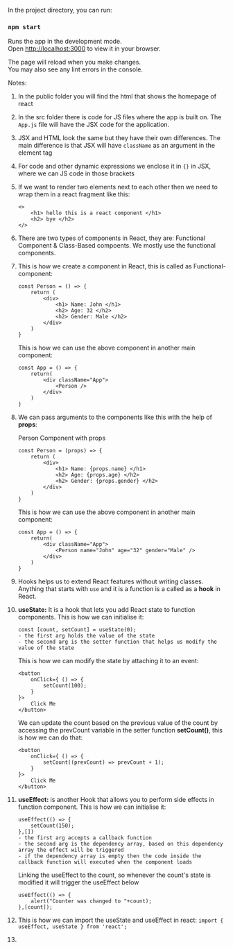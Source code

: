 In the project directory, you can run:

### `npm start`

Runs the app in the development mode.\
Open [http://localhost:3000](http://localhost:3000) to view it in your browser.

The page will reload when you make changes.\
You may also see any lint errors in the console.

Notes:
1. In the public folder you will find the html that shows the homepage of react
2. In the src folder there is code for JS files where the app is built on. The `App.js` file will have the JSX code for the application. 
3. JSX and HTML look the same but they have their own differences. The main difference is that JSX will have `className` as an argument in the element tag
4. For code and other dynamic expressions we enclose it in `{}` in JSX, where we can JS code in those brackets
5. If we want to render two elements next to each other then we need to wrap them in a react fragment like this:
    ```
    <>
        <h1> hello this is a react component </h1>
        <h2> bye </h2>
    </>
    ```
6. There are two types of components in React, they are: Functional Component & Class-Based compoents. We mostly use the functional components.
7. This is how we create a component in React, this is called as Functional-component:
    ```
    const Person = () => {
        return (
            <div>
                <h1> Name: John </h1>
                <h2> Age: 32 </h2>
                <h2> Gender: Male </h2>
            </div>
        )
    }
    ```
    This is how we can use the above component in another main component:
    ```
    const App = () => {
        return(
            <div className="App">
                <Person />
            </div>
        )
    }
    ```
8. We can pass arguments to the components like this with the help of **props**:
    
    Person Component with props
    ```
    const Person = (props) => {
        return (
            <div>
                <h1> Name: {props.name} </h1>
                <h2> Age: {props.age} </h2>
                <h2> Gender: {props.gender} </h2>
            </div>
        )
    }
    ```
    This is how we can use the above component in another main component:
    ```
    const App = () => {
        return(
            <div className="App">
                <Person name="John" age="32" gender="Male" />
            </div>
        )
    }
    ```
9. Hooks helps us to extend React features without writing classes. Anything that starts with `use` and it is a function is a called as a **hook** in React. 
10. **useState:**  It is a hook that lets you add React state to function components. This is how we can initialise it:
    ```
    const [count, setCount] = useState(0);
    - the first arg holds the value of the state
    - the second arg is the setter function that helps us modify the value of the state
    ```
    This is how we can modify the state by attaching it to an event:
    ```
    <button 
        onClick={ () => {
            setCount(100);
        }
    }>
        Click Me
    </button>
    ```
    We can update the count based on the previous value of the count by accessing the prevCount variable in the setter function **setCount()**, this is how we can do that:
    ```
    <button
        onClick={ () => {
            setCount((prevCount) => prevCount + 1);
        }
    }>
        Click Me
    </button>
    ```
11. **useEffect:** is another Hook that allows you to perform side effects in function component. This is how we can initialise it:
    ```
    useEffect(() => {
        setCount(150);
    },[])
    - the first arg accepts a callback function
    - the second arg is the dependency array, based on this dependency array the effect will be triggered
    - if the dependency array is empty then the code inside the callback function will executed when the component loads
    ```
    Linking the useEffect to the count, so whenever the count's state is modified it will trigger the useEffect below
    ```
    useEffect(() => {
        alert("Counter was changed to "+count);
    },[count]);
    ```
12. This is how we can import the useState and useEffect in react: `import { useEffect, useState } from 'react';`
13. 

